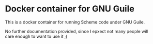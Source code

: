 # Docker container for GNU Guile

This is a docker container for running Scheme code under GNU Guile.

No further documentation provided, since I epxect not many people will care
enough to want to use it ;)
